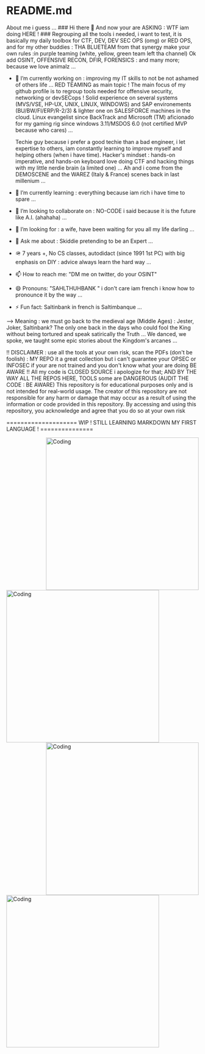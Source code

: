 # README.md
About me  i  guess ...
                           ### Hi there 👋 And now your are ASKING : WTF iam doing HERE ! ###
                        Regrouping all the tools i needed, i want to test, it is basically my daily toolbox for
                                 CTF, DEV, DEV SEC OPS (omg) or RED OPS, and for my other buddies : THA BLUETEAM 
                    from that synergy make your own rules :in purple teaming (white, yellow, green team left tha channel)
                            Ok add OSINT, OFFENSIVE RECON, DFIR, FORENSICS : and many more; because we love animalz ...
                      
<!--
**Saltinbank-SyS/Saltinbank-SyS** is a ✨ _special_ ✨ repository because its `README.md` (this file) appears on your GitHub profile.
-->

- 🔭 I’m currently working on : improving my IT skills to not be not ashamed of others life ... RED TEAMING as main topic !
  The main focus of my github profile is to regroup tools needed for offensive security, networking or devSECops !
  Solid experience on several systems (MVS/VSE, HP-UX, UNIX, LINUX, WINDOWS) and SAP environements (BU/BW/FI/ERP/R-2/3) & lighter one on SALESFORCE machines in the cloud.
  Linux evangelist since BackTrack and Microsoft (TM) aficionado for my gaming rig since windows 3.11/MSDOS 6.0 (not certified MVP because who cares) ...
  
  Techie guy because i prefer a good techie than a bad engineer, i let expertise to others, iam constantly learning to improve myself and helping others (when i have time).
  Hacker's mindset : hands-on imperative, and hands-on keyboard love doing CTF and hacking things with my little nerdie brain (a limited one) ...
  Ah and i come from the DEMOSCENE and the WAREZ (Italy & France) scenes back in last millenium ...
  
- 🌱 I’m currently learning : everything because iam rich i have time to spare ...
- 👯 I’m looking to collaborate on : NO-CODE i said because it is the future like A.I. (ahahaha) ...
- 🤔 I’m looking for : a wife, have been waiting for you all my life darling ...
- 💬 Ask me about : Skiddie pretending to be an Expert ...
- 🪖 7 years +, No CS classes, autodidact (since 1991 1st PC) with big enphasis on DIY : advice always learn the hard way ...
- 📫 How to reach me: "DM me on twitter, do your OSINT"
- 😄 Pronouns: "SAHLTHUHBANK " i don't care iam french i know how to pronounce it by the way ...
- ⚡ Fun fact: Saltinbank in french is Saltimbanque ...
  
--> Meaning : we must go back to the medieval age (Middle Ages) : Jester, Joker, Saltinbank?
The only one back in the days who could fool the King without being tortured and speak satirically the Truth ...
We danced, we spoke, we taught some epic stories about the Kingdom's arcanes ...

!! DISCLAIMER : use all the tools at your own risk, scan the PDFs (don't be foolish) : MY REPO it a great collection but i can't guarantee your OPSEC or INFOSEC if your are not trained and you don't know what your are doing BE AWARE !! 
All my code is CLOSED SOURCE i apologize for that; AND BY THE WAY ALL THE REPOS HERE, TOOLS some are DANGEROUS (AUDIT THE CODE : BE AWARE) 
This repository is for educational purposes only and is not intended for real-world usage. The creator of this repository are not responsible for any harm or damage that may occur as a result of using the information or code provided in this repository. By accessing and using this repository, you acknowledge and agree that you do so at your own risk

====================  WIP ! STILL LEARNING MARKDOWN MY FIRST LANGUAGE ! ===============

<img align="right" alt="Coding" width="400" src="https://i.postimg.cc/HxCMdygQ/chinese.png">

<img align="centert" alt="Coding" width="400" src="https://i.postimg.cc/6pvSmk5y/image-2023-11-28-180937491.png">

<img align="right" alt="Coding" width="400" src="https://i.postimg.cc/DZQkStbS/F-7-UPru-X0-AA1-L3-K.jpg">

<img align="center" alt="Coding" width="400" src="https://i.postimg.cc/kXLmhF9X/F-Zxf-CKWw-AAage-S.jpg">
